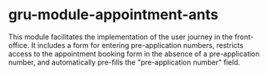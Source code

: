# gru-module-appointment-ants
This module facilitates the implementation of the user journey in the front-office. It includes a form for entering pre-application numbers, restricts access to the appointment booking form in the absence of a pre-application number, and automatically pre-fills the "pre-application number" field.
